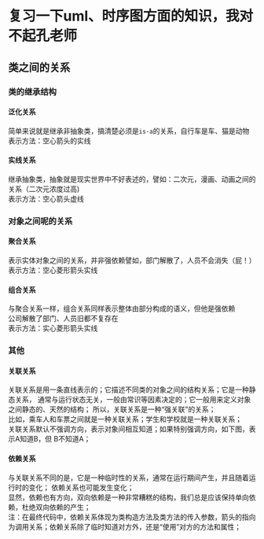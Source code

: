 复习一下uml、时序图方面的知识，我对不起孔老师
======

类之间的关系
---
### 类的继承结构
#### 泛化关系
简单来说就是继承非抽象类，搞清楚必须是`is-a`的关系，自行车是车、猫是动物  
表示方法：空心箭头的实线
#### 实线关系
继承抽象类，抽象就是现实世界中不好表述的，譬如：二次元，漫画、动画之间的关系（二次元浓度过高)  
表示方法：空心箭头虚线
### 对象之间呢的关系
#### 聚合关系
表示实体对象之间的关系，并非强依赖譬如，部门解散了，人员不会消失（屁！）  
表示方法：空心菱形箭头实线
#### 组合关系
与聚合关系一样，组合关系同样表示整体由部分构成的语义，但他是强依赖  
公司解散了部门、人员旧都不复存在  
表示方法：实心菱形箭头实线
### 其他
#### 关联关系
关联关系是用一条直线表示的；它描述不同类的对象之间的结构关系；它是一种静态关系， 通常与运行状态无关，一般由常识等因素决定的；它一般用来定义对象之间静态的、天然的结构； 所以，关联关系是一种“强关联”的关系；  
比如，乘车人和车票之间就是一种关联关系；学生和学校就是一种关联关系；  
关联关系默认不强调方向，表示对象间相互知道；如果特别强调方向，如下图，表示A知道B，但 B不知道A；
#### 依赖关系
与关联关系不同的是，它是一种临时性的关系，通常在运行期间产生，并且随着运行时的变化； 依赖关系也可能发生变化；  
显然，依赖也有方向，双向依赖是一种非常糟糕的结构，我们总是应该保持单向依赖，杜绝双向依赖的产生；  
注：在最终代码中，依赖关系体现为类构造方法及类方法的传入参数，箭头的指向为调用关系；依赖关系除了临时知道对方外，还是“使用”对方的方法和属性；

